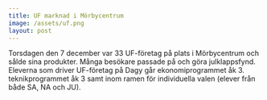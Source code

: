 ```yaml
---
title: UF marknad i Mörbycentrum
image: /assets/uf.png
layout: post
---
```


Torsdagen den 7 december var 33 UF-företag på plats i Mörbycentrum och sålde sina produkter. Många besökare passade på och göra julklappsfynd.
Eleverna som driver UF-företag på Dagy går ekonomiprogrammet åk 3. teknikprogrammet åk 3 samt inom ramen för individuella valen (elever från både SA, NA och JU).
